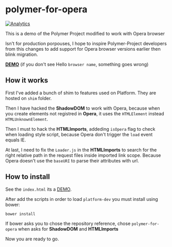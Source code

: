 polymer-for-opera
=================

[![Analytics](https://ga-beacon.appspot.com/UA-24619548-7/polymer-for-opera/readme)](https://github.com/igrigorik/ga-beacon)

This is a demo of the Polymer Project modified to work with Opera browser

Isn't for production porpouses, I hope to inspire Polymer-Project developers from this changes
to add support for Opera browser versions earlier then blink migration.

**[DEMO](http://gartz.github.io/polymer-for-opera/)** (if you don't see Hello `browser name`,
something goes wrong)

How it works
------------

First I've added a bunch of shim to features used on Platform. They are hosted on `shim` folder.

Then I have hacked the **ShadowDOM** to work with Opera, because when you create elements not
registred in **Opera**, it uses the `HTMLElement` instead `HTMLUnknownElement`.

Then I must to hack the **HTMLImports**, addeding `isOpera` flag to check when loading style script,
because Opera don't trigger the `load` event equals IE.

At last, I need to fix the `Loader.js` in the **HTMLImports** to search for the right relative path
in the request files inside imported link scope. Because Opera doesn't use the `baseURI` to parse
their attributes with url.

How to install
--------------

See the `index.html` its a [DEMO](http://gartz.github.io/polymer-for-opera/).

After add the scripts in order to load `platform-dev` you must install using bower:

    bower install

If bower asks you to chose the repository reference, chose `polymer-for-opera` when asks for
**ShadowDOM** and **HTMLImports**

Now you are ready to go.